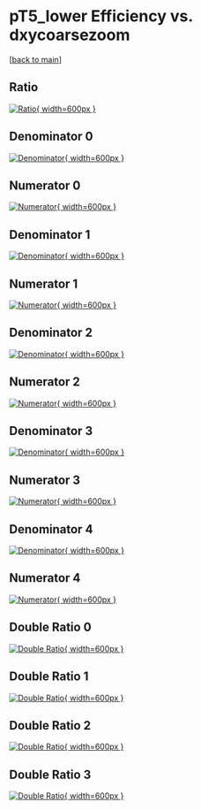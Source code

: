 # pT5_lower Efficiency vs. dxycoarsezoom

[[back to main](./)]



## Ratio

[![Ratio](../mtv/var/pT5_lower_vtr_13_-1_eff_dxycoarsezoom.png){ width=600px }](../mtv/var/pT5_lower_vtr_13_-1_eff_dxycoarsezoom.pdf)

## Denominator 0

[![Denominator](../mtv/den/pT5_lower_vtr_13_-1_eff_dxycoarsezoom_den0.png){ width=600px }](../mtv/den/pT5_lower_vtr_13_-1_eff_dxycoarsezoom_den0.pdf)

## Numerator 0

[![Numerator](../mtv/num/pT5_lower_vtr_13_-1_eff_dxycoarsezoom_num0.png){ width=600px }](../mtv/num/pT5_lower_vtr_13_-1_eff_dxycoarsezoom_num0.pdf)

## Denominator 1

[![Denominator](../mtv/den/pT5_lower_vtr_13_-1_eff_dxycoarsezoom_den1.png){ width=600px }](../mtv/den/pT5_lower_vtr_13_-1_eff_dxycoarsezoom_den1.pdf)

## Numerator 1

[![Numerator](../mtv/num/pT5_lower_vtr_13_-1_eff_dxycoarsezoom_num1.png){ width=600px }](../mtv/num/pT5_lower_vtr_13_-1_eff_dxycoarsezoom_num1.pdf)

## Denominator 2

[![Denominator](../mtv/den/pT5_lower_vtr_13_-1_eff_dxycoarsezoom_den2.png){ width=600px }](../mtv/den/pT5_lower_vtr_13_-1_eff_dxycoarsezoom_den2.pdf)

## Numerator 2

[![Numerator](../mtv/num/pT5_lower_vtr_13_-1_eff_dxycoarsezoom_num2.png){ width=600px }](../mtv/num/pT5_lower_vtr_13_-1_eff_dxycoarsezoom_num2.pdf)

## Denominator 3

[![Denominator](../mtv/den/pT5_lower_vtr_13_-1_eff_dxycoarsezoom_den3.png){ width=600px }](../mtv/den/pT5_lower_vtr_13_-1_eff_dxycoarsezoom_den3.pdf)

## Numerator 3

[![Numerator](../mtv/num/pT5_lower_vtr_13_-1_eff_dxycoarsezoom_num3.png){ width=600px }](../mtv/num/pT5_lower_vtr_13_-1_eff_dxycoarsezoom_num3.pdf)

## Denominator 4

[![Denominator](../mtv/den/pT5_lower_vtr_13_-1_eff_dxycoarsezoom_den4.png){ width=600px }](../mtv/den/pT5_lower_vtr_13_-1_eff_dxycoarsezoom_den4.pdf)

## Numerator 4

[![Numerator](../mtv/num/pT5_lower_vtr_13_-1_eff_dxycoarsezoom_num4.png){ width=600px }](../mtv/num/pT5_lower_vtr_13_-1_eff_dxycoarsezoom_num4.pdf)

## Double Ratio 0

[![Double Ratio](../mtv/ratio/pT5_lower_vtr_13_-1_eff_dxycoarsezoom_ratio0.png){ width=600px }](../mtv/ratio/pT5_lower_vtr_13_-1_eff_dxycoarsezoom_ratio0.pdf)

## Double Ratio 1

[![Double Ratio](../mtv/ratio/pT5_lower_vtr_13_-1_eff_dxycoarsezoom_ratio1.png){ width=600px }](../mtv/ratio/pT5_lower_vtr_13_-1_eff_dxycoarsezoom_ratio1.pdf)

## Double Ratio 2

[![Double Ratio](../mtv/ratio/pT5_lower_vtr_13_-1_eff_dxycoarsezoom_ratio2.png){ width=600px }](../mtv/ratio/pT5_lower_vtr_13_-1_eff_dxycoarsezoom_ratio2.pdf)

## Double Ratio 3

[![Double Ratio](../mtv/ratio/pT5_lower_vtr_13_-1_eff_dxycoarsezoom_ratio3.png){ width=600px }](../mtv/ratio/pT5_lower_vtr_13_-1_eff_dxycoarsezoom_ratio3.pdf)

